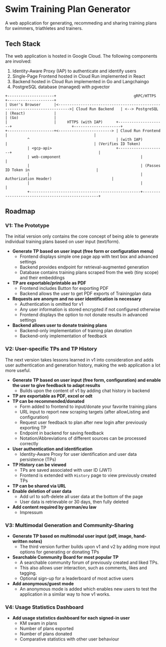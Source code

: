 # Swim Training Plan Generator

A web application for generating, recommeding and sharing training plans for swimmers, triathletes and trainers.

## Tech Stack

The web application is hosted in Google Cloud. The following components are involved:

1. Identity-Aware Proxy (IAP) to authenticate and identify users
2. Single-Page Frontend hosted in Cloud Run implemented in React
3. Backend hosted in Cloud Run implemented in Go and Langchaingo
4. PostgreSQL database (managed) with pgvector

```plaintext
+---------------------+                                   gRPC/HTTPS                                +---------------------+
| User's Browser      |<--------------------------------------------------------------------------->| Cloud Run Backend   | <--> PostgreSQL
| (React)             |                                                                             | (Go)                |
|                     |     HTTPS (with IAP)      +---------------------+                           +---------------------+
+---------------------+<------------------------> | Cloud Run Frontend  |                                       |
          ^                                       | (with IAP)          |                                       | (Verifies ID Token)
          | <gcp-api>                             +---------------------+                                       |
          | web-component                                    |                                                  |
          |                                                  | (Passes ID Token in                              |
          |                                                  |  Authorization Header)                           |
          |                                                  |                                                  |
          +--------------------------------------------------+--------------------------------------------------+
```

## Roadmap

### V1: The Prototype

The initial version only contains the core concept of being able to generate individual training plans based on user input (text/form).

- **Generate TP based on user input (free form or configuration menu)**
  - Frontend displays simple one page app with text box and advanced settings
  - Backend provides endpoint for retrieval-augmented generation
  - Database contains training plans scraped from the web (tiny scope) and their embeddings
- **TP are exportable/printable as PDF**
  - Frontend includes Button for exporting PDF
  - Backend allows the user to get PDF exports of Trainingplan data
- **Requests are anonym and no user identification is necessary**
  - Authentication is omitted for v1
  - Any user information is stored encrypted if not configured otherwise
  - Frontend displays the option to not donate results in advanced settings
- **Backend allows user to donate training plans**
  - Backend-only implementation of training plan donation
  - Backend-only implementation of feedback

### V2: User-specific TPs and TP History

The next version takes lessons learned in v1 into consideration and adds user authentication and generation history, making the web application a lot more useful.

- **Generate TP based on user input (free form, configuration) and enable the user to give feedback to adapt results**
  - Builds upon the content of v1 by adding chat history in backend
- **TP are exportable as PDF, excel or odt**
- **TP can be recommended/donated**
  - Form added to frontend to input/donate your favorite training plans
  - URL input to report new scraping targets (after allowListing and configuration)
  - Request user feedback to plan after new login after previously exporting TP
  - Endpoint in backend for saving feedback
  - Notation/Abbreviations of different sources can be processed correctly
- **User authentication and identification**
  - Identity-Aware Proxy for user identification and user data persistence (TPs)
- **TP History can be viewed**
  - TPs are saved associated with user ID (JWT)
  - Frontend is extended with `History` page to view previously created TPs
- **TP can be shared via URL**
- **Enable deletion of user data**
  - Add url to soft-delete all user data at the bottom of the page
  - User data is retrievable or 30 days, then fully deleted
- **Add content required by german/eu law**
  - Impressum

### V3: Multimodal Generation and Community-Sharing

- **Generate TP based on multimodal user input (pdf, image, hand-written notes)**
  - The third version further builds upon v1 and v2 by adding more input options for generating or donating TPs
- **Searchable Community Board for most popular TP**
  - A searchable community forum of previously created and liked TPs.
  - This also allows user interaction, such as comments, likes and tagging.
  - Optional sign-up for a leaderboard of most active users
- **Add anonymous/guest mode**
  - An anonymous mode is added which enables new users to test the application in a similar way to how v1 works.

### V4: Usage Statistics Dashboard

- **Add usage statistics dashboard for each signed-in user**
  - KM swam in plans
  - Number of plans exported
  - Number of plans donated
  - Comparative statistics with other user behaviour
